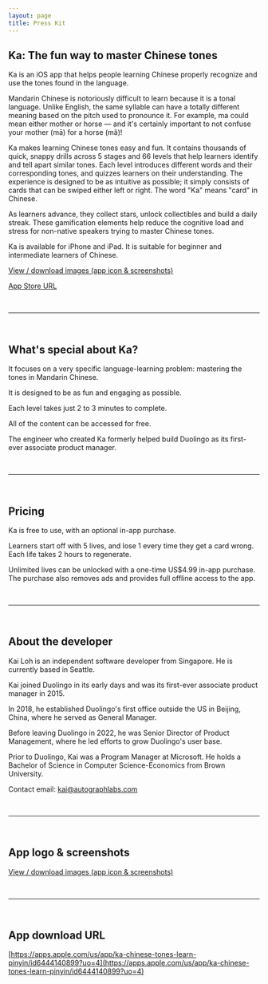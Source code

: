 ```yaml
---
layout: page
title: Press Kit
---
```


## Ka: The fun way to master Chinese tones ##

Ka is an iOS app that helps people learning Chinese properly recognize and use the tones found in the language. 

Mandarin Chinese is notoriously difficult to learn because it is a tonal language. Unlike English, the same syllable can have a totally different meaning based on the pitch used to pronounce it. For example, ma could mean either mother or horse — and it's certainly important to not confuse your mother (mā) for a horse (mǎ)!

Ka makes learning Chinese tones easy and fun. It contains thousands of quick, snappy drills across 5 stages and 66 levels that help learners identify and tell apart similar tones. Each level introduces different words and their corresponding tones, and quizzes learners on their understanding. The experience is designed to be as intuitive as possible; it simply consists of cards that can be swiped either left or right. The word "Ka" means "card" in Chinese.

As learners advance, they collect stars, unlock collectibles and build a daily streak. These gamification elements help reduce the cognitive load and stress for non-native speakers trying to master Chinese tones.

Ka is available for iPhone and iPad. It is suitable for beginner and intermediate learners of Chinese.

[View / download images (app icon & screenshots)
](https://drive.google.com/drive/folders/10kcpcaMkkwHMs8SICXtvYdWmJrZxTvRz?usp=share_link)


[App Store URL](https://apps.apple.com/us/app/ka-chinese-tones-learn-pinyin/id6444140899?uo=4)

<br/>

---

<br/>


## What's special about Ka? ##

It focuses on a very specific language-learning problem: mastering the tones in Mandarin Chinese.

It is designed to be as fun and engaging as possible.

Each level takes just 2 to 3 minutes to complete.

All of the content can be accessed for free.

The engineer who created Ka formerly helped build Duolingo as its first-ever associate product manager.

<br/>

---

<br/>


## Pricing ##

Ka is free to use, with an optional in-app purchase.

Learners start off with 5 lives, and lose 1 every time they get a card wrong. Each life takes 2 hours to regenerate. 

Unlimited lives can be unlocked with a one-time US$4.99 in-app purchase. The purchase also removes ads and provides full offline access to the app.

<br/>

---

<br/>


## About the developer ##

Kai Loh is an independent software developer from Singapore. He is currently based in Seattle. 

Kai joined Duolingo in its early days and was its first-ever associate product manager in 2015. 

In 2018, he established Duolingo's first office outside the US in Beijing, China, where he served as General Manager. 

Before leaving Duolingo in 2022, he was Senior Director of Product Management, where he led efforts to grow Duolingo's user base.

Prior to Duolingo, Kai was a Program Manager at Microsoft. He holds a Bachelor of Science in Computer Science-Economics from Brown University.

Contact email: [kai@autographlabs.com](mailto:kai@autographlabs.com)

<br/>

---

<br/>


## App logo & screenshots ##

[View / download images (app icon & screenshots)
](https://drive.google.com/drive/folders/10kcpcaMkkwHMs8SICXtvYdWmJrZxTvRz?usp=share_link)

<br/>

---

<br/>


## App download URL ##

[https://apps.apple.com/us/app/ka-chinese-tones-learn-pinyin/id6444140899?uo=4](https://apps.apple.com/us/app/ka-chinese-tones-learn-pinyin/id6444140899?uo=4)